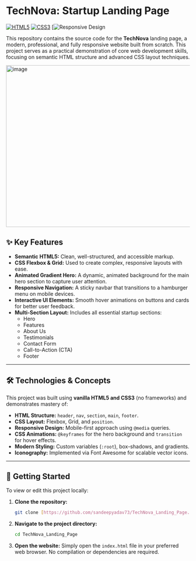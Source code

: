 # TechNova: Startup Landing Page

[![HTML5](https://img.shields.io/badge/HTML5-E34F26?style=for-the-badge&logo=html5&logoColor=white)](https://en.wikipedia.org/wiki/HTML5)
[![CSS3](https://img.shields.io/badge/CSS3-1572B6?style=for-the-badge&logo=css3&logoColor=white)](https://en.wikipedia.org/wiki/CSS)
[![Responsive Design](https://img.shields.io/badge/Responsive-Yes-brightgreen?style=for-the-badge&logo=data:image/svg+xml;base64,PHN2ZyB4bWxucz0iaHR0cDovL3d3dy53My5vcmcvMjAwMC9zdmciIHZpZXdCb3g9IjAgMCAyNCAyNCIgZmlsbD0id2hpdGUiPjxwYXRoIGQ9Ik00IDZoMTR2MTJING0xMC04djZoNFY5bS05IDB2MWgyVjltLTcgMHY2aDR2LTZINHoiLz48cGF0aCBkPSJNMjAgMkg0Yy0xLjEgMC0yIC45LTIgMnYxNmMwIDEuMS45IDIgMiAyaDE2YzEuMSAwIDItLjkgMi0yVjRjMC0xLjEtLjktMi0yLTJ6bTAgMThINGYtMiAyVjRjMC0xLjEuOS0yIDItMmgxNmMxLjEgMCAyIC45IDIgMnYxNmYyLTJ6Ii8+PC9zdmc+)

This repository contains the source code for the **TechNova** landing page, a modern, professional, and fully responsive website built from scratch. This project serves as a practical demonstration of core web development skills, focusing on semantic HTML structure and advanced CSS layout techniques.

<img width="959" height="442" alt="image" src="https://github.com/user-attachments/assets/01aee600-5246-48fa-9e3b-970d316ad657" />


## ✨ Key Features

* **Semantic HTML5:** Clean, well-structured, and accessible markup.
* **CSS Flexbox & Grid:** Used to create complex, responsive layouts with ease.
* **Animated Gradient Hero:** A dynamic, animated background for the main hero section to capture user attention.
* **Responsive Navigation:** A sticky navbar that transitions to a hamburger menu on mobile devices.
* **Interactive UI Elements:** Smooth hover animations on buttons and cards for better user feedback.
* **Multi-Section Layout:** Includes all essential startup sections:
    * Hero
    * Features
    * About Us
    * Testimonials
    * Contact Form
    * Call-to-Action (CTA)
    * Footer

---

## 🛠️ Technologies & Concepts

This project was built using **vanilla HTML5 and CSS3** (no frameworks) and demonstrates mastery of:

* **HTML Structure:** `header`, `nav`, `section`, `main`, `footer`.
* **CSS Layout:** Flexbox, Grid, and `position`.
* **Responsive Design:** Mobile-first approach using `@media` queries.
* **CSS Animations:** `@keyframes` for the hero background and `transition` for hover effects.
* **Modern Styling:** Custom variables (`:root`), box-shadows, and gradients.
* **Iconography:** Implemented via Font Awesome for scalable vector icons.

---

## 🚀 Getting Started

To view or edit this project locally:

1.  **Clone the repository:**
    ```bash
    git clone [https://github.com/sandeepyadav73/TechNova_Landing_Page.git](https://github.com/sandeepyadav73/TechNova_Landing_Page.git)
    ```

2.  **Navigate to the project directory:**
    ```bash
    cd TechNova_Landing_Page
    ```

3.  **Open the website:**
    Simply open the `index.html` file in your preferred web browser. No compilation or dependencies are required.
